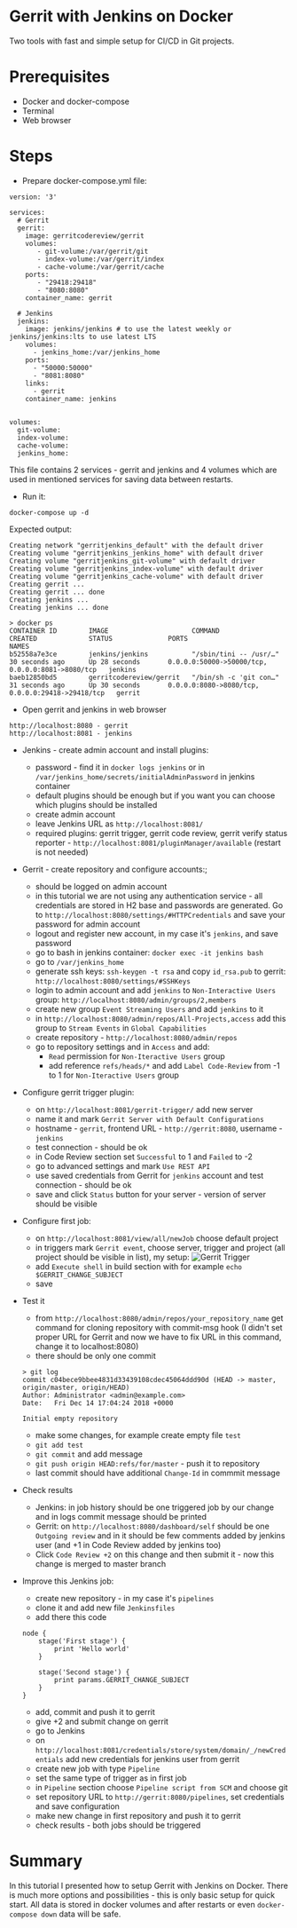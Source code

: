 # Gerrit with Jenkins on Docker

Two tools with fast and simple setup for CI/CD in Git projects.

# Prerequisites

* Docker and docker-compose
* Terminal
* Web browser

# Steps

* Prepare docker-compose.yml file:

```
version: '3'

services:
  # Gerrit
  gerrit:
    image: gerritcodereview/gerrit
    volumes:
       - git-volume:/var/gerrit/git
       - index-volume:/var/gerrit/index
       - cache-volume:/var/gerrit/cache
    ports:
       - "29418:29418"
       - "8080:8080"
    container_name: gerrit

  # Jenkins
  jenkins:
    image: jenkins/jenkins # to use the latest weekly or jenkins/jenkins:lts to use latest LTS
    volumes:
      - jenkins_home:/var/jenkins_home
    ports:
      - "50000:50000"
      - "8081:8080"
    links:
      - gerrit
    container_name: jenkins


volumes:
  git-volume:
  index-volume:
  cache-volume:
  jenkins_home:
```

This file contains 2 services - gerrit and jenkins and 4 volumes which are used in mentioned services for saving data between restarts.

* Run it:

```
docker-compose up -d
```

Expected output:
```
Creating network "gerritjenkins_default" with the default driver
Creating volume "gerritjenkins_jenkins_home" with default driver
Creating volume "gerritjenkins_git-volume" with default driver
Creating volume "gerritjenkins_index-volume" with default driver
Creating volume "gerritjenkins_cache-volume" with default driver
Creating gerrit ... 
Creating gerrit ... done
Creating jenkins ... 
Creating jenkins ... done
```

```
> docker ps
CONTAINER ID        IMAGE                     COMMAND                  CREATED             STATUS              PORTS                                              NAMES
b52558a7e3ce        jenkins/jenkins           "/sbin/tini -- /usr/…"   30 seconds ago      Up 28 seconds       0.0.0.0:50000->50000/tcp, 0.0.0.0:8081->8080/tcp   jenkins
baeb12850bd5        gerritcodereview/gerrit   "/bin/sh -c 'git con…"   31 seconds ago      Up 30 seconds       0.0.0.0:8080->8080/tcp, 0.0.0.0:29418->29418/tcp   gerrit

```

* Open gerrit and jenkins in web browser

```
http://localhost:8080 - gerrit
http://localhost:8081 - jenkins
```

* Jenkins - create admin account and install plugins:
    * password - find it in `docker logs jenkins` or in `/var/jenkins_home/secrets/initialAdminPassword` in jenkins container
    * default plugins should be enough but if you want you can choose which plugins should be installed
    * create admin account
    * leave Jenkins URL as `http://localhost:8081/`
    * required plugins: gerrit trigger, gerrit code review, gerrit verify status reporter - `http://localhost:8081/pluginManager/available` (restart is not needed)

* Gerrit - create repository and configure accounts:;
    * should be logged on admin account
    * in this tutorial we are not using any authentication service - all credentials are stored in H2 base and passwords are generated. Go to `http://localhost:8080/settings/#HTTPCredentials` and save your password for admin account
    * logout and register new account, in my case it's `jenkins`, and save password
    * go to bash in jenkins container: `docker exec -it jenkins bash`
    * go to `/var/jenkins_home`
    * generate ssh keys: `ssh-keygen -t rsa` and copy `id_rsa.pub` to gerrit: `http://localhost:8080/settings/#SSHKeys`
    * login to admin account and add `jenkins` to `Non-Interactive Users` group: `http://localhost:8080/admin/groups/2,members`
    * create new group `Event Streaming Users` and add `jenkins` to it
    * in `http://localhost:8080/admin/repos/All-Projects,access` add this group to `Stream Events` in `Global Capabilities`
    * create repository - `http://localhost:8080/admin/repos`
    * go to repository settings and in `Access` and add:
        * `Read` permission for `Non-Iteractive Users` group
        * add reference `refs/heads/*` and add `Label Code-Review` from -1 to 1 for `Non-Iteractive Users` group

* Configure gerrit trigger plugin:
    * on `http://localhost:8081/gerrit-trigger/` add new server
    * name it and mark `Gerrit Server with Default Configurations`
    * hostname - `gerrit`, frontend URL - `http://gerrit:8080`, username - `jenkins`
    * test connection - should be ok
    * in Code Review section set `Successful` to 1 and `Failed` to -2
    * go to advanced settings and mark `Use REST API`
    * use saved credentials from Gerrit for `jenkins` account and test connection - should be ok
    * save and click `Status` button for your server - version of server should be visible
    
* Configure first job:
    * on `http://localhost:8081/view/all/newJob` choose default project
    * in triggers mark `Gerrit event`, choose server, trigger and project (all project should be visible in list), my setup:
    ![Gerrit Trigger](/gerrit_trigger.png)
    * add `Execute shell` in build section with for example `echo $GERRIT_CHANGE_SUBJECT`
    * save

* Test it
    * from `http://localhost:8080/admin/repos/your_repository_name` get command for cloning repository with commit-msg hook (I didn't set proper URL for Gerrit and now we have to fix URL in this command, change it to localhost:8080)
    * there should be only one commit
    ```
    > git log
    commit c04bece9bbee4831d33439108cdec45064ddd90d (HEAD -> master, origin/master, origin/HEAD)
    Author: Administrator <admin@example.com>
    Date:   Fri Dec 14 17:04:24 2018 +0000

    Initial empty repository
    ```
    * make some changes, for example create empty file `test`
    * `git add test`
    * `git commit` and add message
    * `git push origin HEAD:refs/for/master` - push it to repository
    * last commit should have additional `Change-Id` in commmit message

* Check results
    * Jenkins: in job history should be one triggered job by our change and in logs commit message should be printed
    * Gerrit: on `http://localhost:8080/dashboard/self` should be one `Outgoing review` and in it should be few comments added by jenkins user (and +1 in Code Review added by jenkins too)
    * Click `Code Review +2` on this change and then submit it - now this change is merged to master branch
    
* Improve this Jenkins job:
    * create new repository - in my case it's `pipelines`
    * clone it and add new file `Jenkinsfiles`
    * add there this code
    ```
    node {
        stage('First stage') {
            print 'Hello world'
        }
        
        stage('Second stage') {
            print params.GERRIT_CHANGE_SUBJECT
        }
    }
    ```
    * add, commit and push it to gerrit
    * give +2 and submit change on gerrit
    * go to Jenkins
    * on `http://localhost:8081/credentials/store/system/domain/_/newCredentials` add new credentials for jenkins user from gerrit
    * create new job with type `Pipeline`
    * set the same type of trigger as in first job
    * in `Pipeline` section choose `Pipeline script from SCM` and choose git
    * set repository URL to `http://gerrit:8080/pipelines`, set credentials and save configuration
    * make new change in first repository and push it to gerrit
    * check results - both jobs should be triggered
    
# Summary

In this tutorial I presented how to setup Gerrit with Jenkins on Docker. There is much more options and possibilities - this is only basic setup for quick start.
All data is stored in docker volumes and after restarts or even `docker-compose down` data will be safe. 
